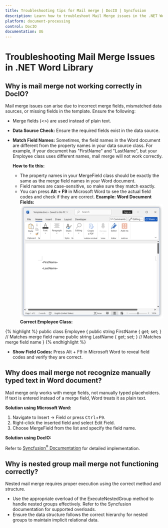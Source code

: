 ```yaml
---
title: Troubleshooting tips for Mail merge | DocIO | Syncfusion
description: Learn how to troubleshoot Mail Merge issues in the .NET Word (DocIO) library, including common errors.
platform: document-processing
control: DocIO
documentation: UG
---
```


# Troubleshooting Mail Merge Issues in .NET Word Library

## Why is mail merge not working correctly in DocIO?

Mail merge issues can arise due to incorrect merge fields, mismatched data sources, or missing fields in the template. Ensure the following:

*  Merge fields (<<FieldName>>) are used instead of plain text.
*  **Data Source Check:** Ensure the required fields exist in the data source.
*  **Match Field Names:** Sometimes, the field names in the Word document are different from the property names in your data source class. For example, if your document has "FirstName" and "LastName", but your Employee class uses different names, mail merge will not work correctly.

   **How to fix this:**
     * The property names in your MergeField class should be exactly the same as the merge field names in your Word document.
     * Field names are case-sensitive, so make sure they match exactly.
     * You can press **Alt + F9** in Microsoft Word to see the actual field codes and check if they are correct.
**Example:**
**Word Document Fields:**
![Template document](../MailMerge_images/mail_merge_troubleshooting_template.png)
**Correct Employee Class:**

{% highlight %}
public class Employee
{
   public string FirstName { get; set; }  // Matches merge field name
   public string LastName { get; set; }   // Matches merge field name
}
{% endhighlight %}

*  **Show Field Codes:** Press Alt + F9 in Microsoft Word to reveal field codes and verify they are correct.

## Why does mail merge not recognize manually typed text in Word document?

Mail merge only works with merge fields, not manually typed placeholders. If text is entered instead of a merge field, Word treats it as plain text.

**Solution using Microsoft Word:**
1.	Navigate to Insert → Field or press <kbd>Ctrl</kbd>+<kbd>F9</kbd>.
2.	Right-click the inserted field and select Edit Field.
3.	Choose MergeField from the list and specify the field name.

**Solution using DocIO:**

Refer to [Syncfusion<sup>&reg;</sup> Documentation](https://help.syncfusion.com/document-processing/word/word-library/net/working-with-find-and-replace#find-and-replace-a-pattern-of-text-with-a-merge-field) for detailed implementation.

## Why is nested group mail merge not functioning correctly?

Nested mail merge requires proper execution using the correct method and structure.
*  Use the appropriate overload of the ExecuteNestedGroup method to handle nested groups effectively. Refer to the Syncfusion documentation for supported overloads.
*  Ensure the data structure follows the correct hierarchy for nested groups to maintain implicit relational data.
